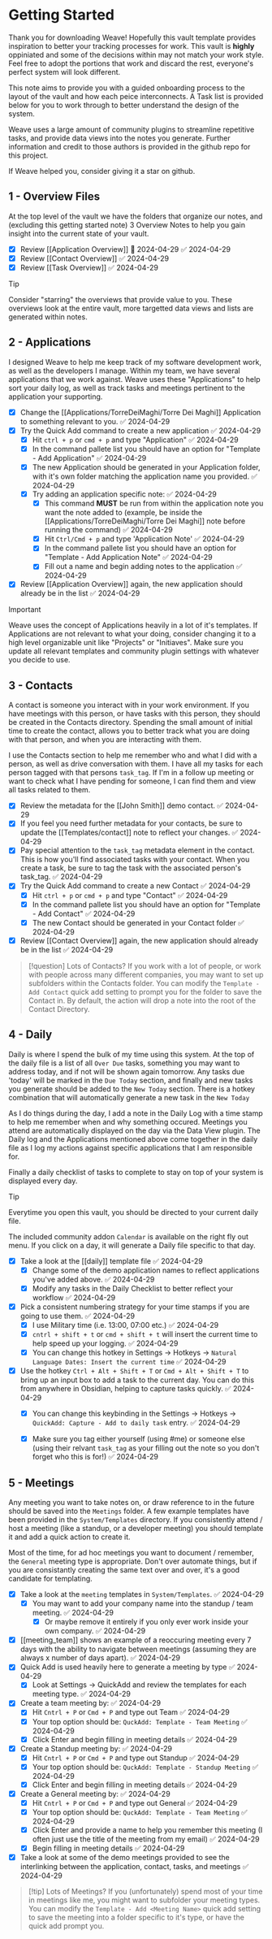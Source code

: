 # Getting Started

Thank you for downloading Weave! Hopefully this vault template provides inspiration to better your tracking processes for work. This vault is **highly** oppiniated and some of the decisions within may not match your work style. Feel free to adopt the portions that work and discard the rest, everyone's perfect system will look different.

This note aims to provide you with a guided onboarding process to the layout of the vault and how each peice interconnects. A Task list is provided below for you to work through to better understand the design of the system.

Weave uses a large amount of community plugins to streamline repetitive tasks, and provide data views into the notes you generate. Further information and credit to those authors is provided in the github repo for this project.

If Weave helped you, consider giving it a star on github.

## 1 - Overview Files

At the top level of the vault we have the folders that organize our notes, and (excluding this getting started note) 3 Overview Notes to help you gain insight into the current state of your vault.

- [x] Review [[Application Overview]] 📅 2024-04-29 ✅ 2024-04-29
- [x] Review [[Contact Overview]] ✅ 2024-04-29
- [x] Review [[Task Overview]] ✅ 2024-04-29

> [!tip]
> Consider "starring" the overviews that provide value to you. These overviews look at the entire vault, more targetted data views and lists are generated within notes.


## 2 - Applications

I designed Weave to help me keep track of my software development work, as well as the developers I manage. Within my team, we have several applications that we work against.
Weave uses these "Applications" to help sort your daily log, as well as track tasks and meetings pertinent to the application your supporting. 

- [x] Change the [[Applications/TorreDeiMaghi/Torre Dei Maghi]] Application to something relevant to you. ✅ 2024-04-29
- [x] Try the Quick Add command to create a new application ✅ 2024-04-29
	- [x] Hit `ctrl + p`  or `cmd + p` and type "Application" ✅ 2024-04-29
	- [x] In the command pallete list you should have an option for "Template - Add Application" ✅ 2024-04-29
	- [x] The new Application should be generated in your Application folder, with it's own folder matching the application name you provided. ✅ 2024-04-29
	- [x] Try adding an application specific note: ✅ 2024-04-29
		- [x] This command **MUST** be run from within the application note you want the note added to (example, be inside the [[Applications/TorreDeiMaghi/Torre Dei Maghi]] note before running the command) ✅ 2024-04-29
		- [x] Hit `Ctrl/Cmd + p` and type 'Application Note' ✅ 2024-04-29
		- [x] In the command pallete list you should have an option for "Template - Add Application Note" ✅ 2024-04-29
		- [x] Fill out a name and begin adding notes to the application ✅ 2024-04-29
- [x] Review [[Application Overview]] again, the new application should already be in the list ✅ 2024-04-29

> [!important] 
> Weave uses the concept of Applications heavily in a lot of it's templates. If Applications are not relevant to what your doing, consider changing it to a high level organizable unit like "Projects" or "Initiaves". Make sure you update all relevant templates and community plugin settings with whatever you decide to use.

## 3 - Contacts

A contact is someone you interact with in your work environment. If you have meetings with this person, or have tasks with this person, they should be created in the Contacts directory. Spending the small amount of initial time to create the contact, allows you to better track what you are doing with that person, and when you are interacting with them. 

I use the Contacts section to help me remember who and what I did with a person, as well as drive conversation with them. I have all my tasks for each person tagged with that persons `task_tag`. If I'm in a follow up meeting or want to check what I have pending for someone, I can find them and view all tasks related to them.

- [x] Review the metadata for the [[John Smith]] demo contact. ✅ 2024-04-29
- [x] If you feel you need further metadata for your contacts, be sure to update the [[Templates/contact]] note to reflect your changes. ✅ 2024-04-29
- [x] Pay special attention to the `task_tag` metadata element in the contact. This is how you'll find associated tasks with your contact. When you create a task, be sure to tag the task with the associated person's task_tag. ✅ 2024-04-29
- [x] Try the Quick Add command to create a new Contact ✅ 2024-04-29
	- [x] Hit `ctrl + p`  or `cmd + p` and type "Contact" ✅ 2024-04-29
	- [x] In the command pallete list you should have an option for "Template - Add Contact" ✅ 2024-04-29
	- [x] The new Contact should be generated in your Contact folder ✅ 2024-04-29
- [x] Review [[Contact Overview]] again, the new application should already be in the list ✅ 2024-04-29

> [!question] Lots of Contacts?
> If you work with a lot of people, or work with people across many different companies, you may want to set up subfolders within the Contacts folder. You can modify the `Template - Add Contact` quick add setting to prompt you for the folder to save the Contact in. By default, the action will drop a note into the root of the Contact Directory.


## 4 - Daily

Daily is where I spend the bulk of my time using this system.  At the top of the daily file is a list of all `Over Due` tasks, something you may want to address today, and if not will be shown again tomorrow. Any tasks due 'today' will be marked in the `Due Today` section, and finally and new tasks you generate should be added to the `New Today` section. There is a hotkey combination that will automatically generate a new task in the `New Today` 

As I do things during the day, I add a note in the Daily Log with a time stamp to help me remember when and why something occured. Meetings you attend are automatically displayed on the day via the Data View plugin. The Daily log and the Applications mentioned above come together in the daily file as I log my actions against specific applications that I am responsible for.

Finally a daily checklist of tasks to complete to stay on top of your system is displayed every day.

>[!tip]
>Everytime you open this vault, you should be directed to your current daily file.
>
>The included community addon `Calendar` is available on the right fly out menu. If you click on a day, it will generate a Daily file specific to that day.

- [x] Take a look at the [[daily]] template file ✅ 2024-04-29
	- [x] Change some of the demo application names to reflect applications you've added above. ✅ 2024-04-29
	- [x] Modify any tasks in the Daily Checklist to better reflect your workflow ✅ 2024-04-29
- [x] Pick a consistent numbering strategy for your time stamps if you are going to use them. ✅ 2024-04-29
	- [x] I use Military time (i.e. 13:00, 07:00 etc.) ✅ 2024-04-29
	- [x] `cntrl + shift + t` or `cmd + shift + t` will insert the current time to help speed up your logging. ✅ 2024-04-29
	- [x] You can change this hotkey in Settings -> Hotkeys -> `Natural Language Dates: Insert the current time` ✅ 2024-04-29
- [x] Use the hotkey `Ctrl + Alt + Shift + T` or `Cmd + Alt + Shift + T` to bring up an input box to add a task to the current day. You can do this from anywhere in Obsidian, helping to capture tasks quickly. ✅ 2024-04-29
	- [x] You can change this keybinding in the Settings -> Hotkeys -> `QuickAdd: Capture - Add to daily task` entry. ✅ 2024-04-29
	- [x] Make sure you tag either yourself (using #me) or someone else (using their relvant `task_tag` as your filling out the note so you don't forget who this is for!) ✅ 2024-04-29


## 5 - Meetings

Any meeting you want to take notes on, or draw reference to in the future should be saved into the `Meetings` folder. A few example templates have been provided in the `System/Templates`  directory. If you consistently attend / host a meeting (like a standup, or a developer meeting) you should template it and add a quick action to create it.

Most of the time, for ad hoc meetings you want to document / remember, the `General` meeting type is appropriate. Don't over automate things, but if you are consistantly creating the same text over and over, it's a good candidate for templating.

- [x] Take a look at the `meeting` templates in `System/Templates`. ✅ 2024-04-29
	- [x] You may want to add your company name into the standup / team meeting. ✅ 2024-04-29
		- [x] Or maybe remove it entirely if you only ever work inside your own company. ✅ 2024-04-29
- [x] [[meeting_team]] shows an example of a reoccuring meeting every 7 days with the ability to navigate between meetings (assuming they are always x number of days apart). ✅ 2024-04-29
- [x] Quick Add is used heavily here to generate a meeting by type ✅ 2024-04-29
	- [x] Look at Settings -> QuickAdd and review the templates for each meeting type. ✅ 2024-04-29
- [x] Create a team meeting by: ✅ 2024-04-29
	- [x] Hit `Cntrl + P` or `Cmd + P` and type out Team ✅ 2024-04-29
	- [x] Your top option should be: `QuckAdd: Template - Team Meeting` ✅ 2024-04-29
	- [x] Click Enter and begin filling in meeting details ✅ 2024-04-29
- [x] Create a Standup meeting by: ✅ 2024-04-29
	- [x] Hit `Cntrl + P` or `Cmd + P` and type out Standup ✅ 2024-04-29
	- [x] Your top option should be: `QuckAdd: Template - Standup Meeting` ✅ 2024-04-29
	- [x] Click Enter and begin filling in meeting details ✅ 2024-04-29
- [x] Create a General meeting by: ✅ 2024-04-29
	- [x] Hit `Cntrl + P` or `Cmd + P` and type out General ✅ 2024-04-29
	- [x] Your top option should be: `QuckAdd: Template - Team Meeting` ✅ 2024-04-29
	- [x] Click Enter and provide a name to help you remember this meeting (I often just use the title of the meeting from my email) ✅ 2024-04-29
	- [x] Begin filling in meeting details ✅ 2024-04-29
- [x] Take a look at some of the demo meetings provided to see the interlinking between the application, contact, tasks, and meetings ✅ 2024-04-29

> [!tip] Lots of Meetings?
> If you (unfortunately) spend most of your time in meetings like me, you might want to subfolder your meeting types. You can modify the `Template - Add <Meeting Name>` quick add setting to save the meeting into a folder specific to it's type, or have the quick add prompt you.